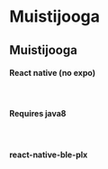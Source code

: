 # Muistijooga
<h2>Muistijooga</h2>
<h4>React native (no expo)</h4><br/>
<h4>Requires java8</h4><br/>
<h4>react-native-ble-plx</h4><br/>

